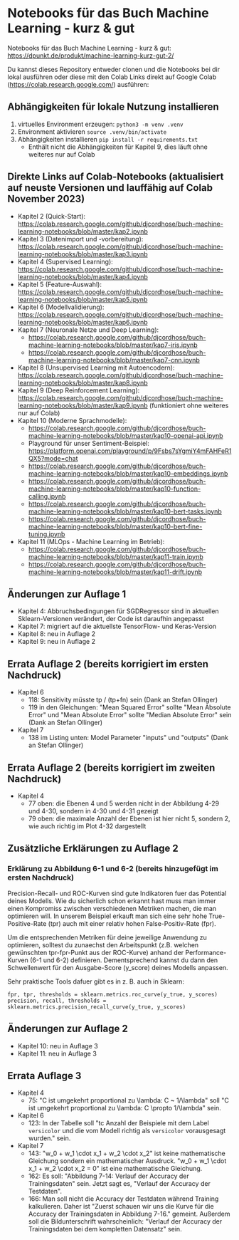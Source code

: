 # Notebooks für das Buch Machine Learning - kurz &amp; gut

Notebooks für das Buch Machine Learning - kurz &amp; gut: https://dpunkt.de/produkt/machine-learning-kurz-gut-2/

Du kannst dieses Repository entweder clonen und die Notebooks bei dir lokal ausführen oder diese mit den Colab Links direkt auf Google Colab (https://colab.research.google.com/) ausführen:

## Abhängigkeiten für lokale Nutzung installieren

1. virtuelles Environment erzeugen: `python3 -m venv .venv`
1. Environment aktivieren `source .venv/bin/activate`
1. Abhängigkeiten installieren `pip install -r requirements.txt`
   * Enthält nicht die Abhängigkeiten für Kapitel 9, dies läuft ohne weiteres nur auf Colab

## Direkte Links auf Colab-Notebooks (aktualisiert auf neuste Versionen und lauffähig auf Colab November 2023)
* Kapitel 2 (Quick-Start): https://colab.research.google.com/github/djcordhose/buch-machine-learning-notebooks/blob/master/kap2.ipynb
* Kapitel 3 (Datenimport und -vorbereitung): https://colab.research.google.com/github/djcordhose/buch-machine-learning-notebooks/blob/master/kap3.ipynb
* Kapitel 4 (Supervised Learning): https://colab.research.google.com/github/djcordhose/buch-machine-learning-notebooks/blob/master/kap4.ipynb
* Kapitel 5 (Feature-Auswahl): https://colab.research.google.com/github/djcordhose/buch-machine-learning-notebooks/blob/master/kap5.ipynb
* Kapitel 6 (Modellvalidierung): https://colab.research.google.com/github/djcordhose/buch-machine-learning-notebooks/blob/master/kap6.ipynb
* Kapitel 7 (Neuronale Netze und Deep Learning):
  * https://colab.research.google.com/github/djcordhose/buch-machine-learning-notebooks/blob/master/kap7-iris.ipynb
  * https://colab.research.google.com/github/djcordhose/buch-machine-learning-notebooks/blob/master/kap7-cnn.ipynb
* Kapitel 8 (Unsupervised Learning mit Autoencodern): https://colab.research.google.com/github/djcordhose/buch-machine-learning-notebooks/blob/master/kap8.ipynb
* Kapitel 9 (Deep Reinforcement Learning): https://colab.research.google.com/github/djcordhose/buch-machine-learning-notebooks/blob/master/kap9.ipynb (funktioniert ohne weiteres nur auf Colab)
* Kapitel 10 (Moderne Sprachmodelle):
  * https://colab.research.google.com/github/djcordhose/buch-machine-learning-notebooks/blob/master/kap10-openai-api.ipynb
  * Playground für unser Sentiment-Beispiel: https://platform.openai.com/playground/p/9Fsbs7sYgmiY4mFAHFeR1QX5?mode=chat
  * https://colab.research.google.com/github/djcordhose/buch-machine-learning-notebooks/blob/master/kap10-embeddings.ipynb
  * https://colab.research.google.com/github/djcordhose/buch-machine-learning-notebooks/blob/master/kap10-function-calling.ipynb
  * https://colab.research.google.com/github/djcordhose/buch-machine-learning-notebooks/blob/master/kap10-bert-tasks.ipynb
  * https://colab.research.google.com/github/djcordhose/buch-machine-learning-notebooks/blob/master/kap10-bert-fine-tuning.ipynb
* Kapitel 11 (MLOps - Machine Learning im Betrieb): 
  * https://colab.research.google.com/github/djcordhose/buch-machine-learning-notebooks/blob/master/kap11-train.ipynb
  * https://colab.research.google.com/github/djcordhose/buch-machine-learning-notebooks/blob/master/kap11-drift.ipynb

## Änderungen zur Auflage 1
* Kapitel 4: Abbruchsbedingungen für SGDRegressor sind in aktuellen Sklearn-Versionen verändert, der Code ist daraufhin angepasst
* Kapitel 7: migriert auf die aktuellste TensorFlow- und Keras-Version
* Kapitel 8: neu in Auflage 2
* Kapitel 9: neu in Auflage 2

## Errata Auflage 2 (bereits korrigiert im ersten Nachdruck)
* Kapitel 6
  * 118: Sensitivity müsste tp / (tp+fn) sein (Dank an Stefan Ollinger)
  * 119 in den Gleichungen: "Mean Squared Error" sollte "Mean Absolute Error" und "Mean Absolute Error" sollte "Median Absolute Error" sein  (Dank an Stefan Ollinger)
* Kapitel 7
  * 138 im Listing unten: Model Parameter "inputs" und "outputs" (Dank an Stefan Ollinger)

## Errata Auflage 2 (bereits korrigiert im zweiten Nachdruck)
* Kapitel 4
  * 77 oben: die Ebenen 4 und 5 werden nicht in der Abbildung 4-29 und 4-30, sondern in 4-30 und 4-31 gezeigt
  * 79 oben: die maximale Anzahl der Ebenen ist hier nicht 5, sondern 2, wie auch richtig im Plot 4-32 dargestellt

## Zusätzliche Erklärungen zu Auflage 2

### Erklärung zu Abbildung 6-1 und 6-2 (bereits hinzugefügt im ersten Nachdruck)

Precision-Recall- und ROC-Kurven sind gute Indikatoren fuer das Potential deines Modells.
Wie du sicherlich schon erkannt hast muss man immer einen Kompromiss zwischen verschiedenen 
Metriken machen, die man optimieren will.
In unserem Beispiel erkauft man sich eine sehr hohe True-Positive-Rate (tpr) auch mit 
einer relativ hohen False-Positiv-Rate (fpr).

Um die entsprechenden Metriken für deine jeweilige Anwendung zu optimieren, solltest du 
zunaechst den Arbeitspunkt (z.B. welchen gewünschten tpr-fpr-Punkt aus der ROC-Kurve) anhand der Performance-Kurven (6-1 und 6-2) definieren.
Dementsprechend kannst du dann den Schwellenwert für den Ausgabe-Score (y_score) deines Modells anpassen.

Sehr praktische Tools dafuer gibt es in z. B. auch in Sklearn:

```
fpr, tpr, thresholds = sklearn.metrics.roc_curve(y_true, y_scores)
precision, recall, thresholds = sklearn.metrics.precision_recall_curve(y_true, y_scores)
```

## Änderungen zur Auflage 2
* Kapitel 10: neu in Auflage 3
* Kapitel 11: neu in Auflage 3


## Errata Auflage 3
* Kapitel 4
  * 75: "C ist umgekehrt proportional zu \lambda: C ~ 1/\lambda" soll "C ist umgekehrt proportional zu \lambda: C \propto 1/\lambda" sein.
* Kapitel 6
  * 123: In der Tabelle soll "tc    Anzahl der Beispiele mit dem Label `versicolor` und die vom Modell richtig als `versicolor` vorausgesagt wurden." sein.
* Kapitel 7
  * 143: "w_0 + w_1 \cdot x_1 + w_2 \cdot x_2" ist keine mathematische Gleichung sondern ein mathematischer Ausdruck. "w_0 + w_1 \cdot x_1 + w_2 \cdot x_2 = 0" ist eine mathematische Gleichung. 
  * 162: Es soll: "Abbildung 7-14: Verlauf der Accuracy der Trainingsdaten" sein. Jetzt sagt es, "Verlauf der Accuracy der Testdaten".
  * 166: Man soll nicht die Accuracy der Testdaten während Training kalkulieren. Daher ist "Zuerst schauen wir uns die Kurve für die Accuracy der Trainingsdaten in Abbildung 7-16." gemeint. Außerdem soll die Bildunterschrift wahrscheinlich: "Verlauf der Accuracy der Trainingsdaten bei dem kompletten Datensatz" sein. 
